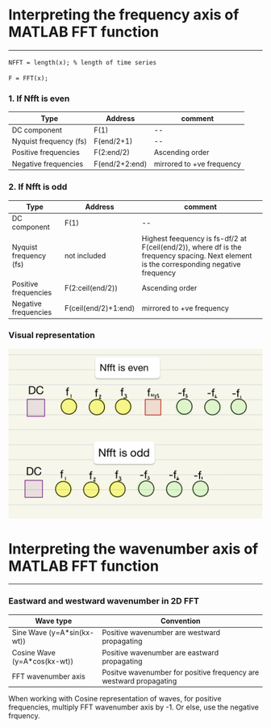 # Interpreting the frequency axis of MATLAB FFT function 
------------------------------

`NFFT = length(x); % length of time series`

`F = FFT(x);`

### 1. If Nfft is even
| Type | Address | comment
|--|--|--|
| DC component | F(1) | --
| Nyquist frequency (fs) | F(end/2+1) | --
| Positive frequencies | F(2:end/2) | Ascending order
| Negative frequencies | F(end/2+2:end) | mirrored to +ve frequency


### 2. If Nfft is odd
| Type | Address | comment
|--|--|--|
| DC component | F(1) | --
| Nyquist frequency (fs) | not included | Highest feequency is fs-df/2 at F(ceil(end/2)), where df is the frequency spacing. Next element is the corresponding negative frequency
| Positive frequencies | F(2:ceil(end/2)) | Ascending order
| Negative frequencies | F(ceil(end/2)+1:end) | mirrored to +ve frequency

### Visual representation
![Visual representation](images/MATLAB_FFT_bins.jpeg)

# Interpreting the wavenumber axis of MATLAB FFT function 
------------------------------

### Eastward and westward wavenumber in 2D FFT
| Wave type | Convention |
|--|--|
| Sine Wave (y=A*sin(kx-wt))| Positive wavenumber are westward propagating |
| Cosine Wave (y=A*cos(kx-wt))| Positive wavenumber are eastward propagating |
| FFT wavenumber axis | Positve wavenumber for positive frequency are westward propagating |

When working with Cosine representation of waves, for positive frequencies, multiply FFT wavenumber axis by -1. Or else, use the negative frquency. 
